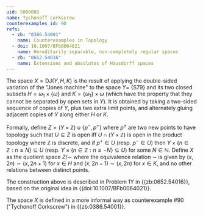 ```yaml
---
uid: S000088
name: Tychonoff corkscrew
counterexamples_id: 90
refs:
  - zb: "0386.54001"
    name: Counterexamples in Topology
  - doi: 10.1007/BFb0064021
    name: Hereditarily separable, non-completely regular spaces
  - zb: "0652.54016"
    name: Extensions and absolutes of Hausdorff spaces
---
```


The space $X=\mathrm{DJ}(Y,H,K)$ is the result of applying the double-sided variation of the "Jones machine" to the space $Y=$ {S79} and its two closed subsets $H=\omega_1\times\{\omega\}$ and $K=\{\omega_1\}\times\omega$ (which have the property that they cannot be separated by open sets in $Y$). It is obtained by taking a two-sided sequence of copies of $Y$, plus two extra limit points, and alternately gluing adjacent copies of $Y$ along either $H$ or $K$.

Formally, define $Z = (Y\times \mathbb{Z}) \cup \{p^-, p^+\}$ where $p^\pm$ are two new points to have topology such that $U\subseteq Z$ is open iff $U\cap (Y\times \mathbb{Z})$ is open in the product topology where $\mathbb{Z}$ is discrete,
and if $p^+\in U$ (resp. $p^-\in U$) then $Y\times \{n\in \mathbb{Z} : n\geq N\}\subseteq U$
(resp. $Y\times \{n\in \mathbb{Z} : n\leq -N\}\subseteq U$) for some $N\in\mathbb{N}$.
Define $X$ as the quotient space $Z/{\sim}$ where the equivalence relation $\sim$ is given by $(x, 2n)\sim (x, 2n+1)$ for $x\in H$ and $(x, 2n-1)\sim (x, 2n)$ for $x\in K$, and no other relations between distinct points.

The construction above is described in Problem 1Y in {{zb:0652.54016}}, based on the original idea in {{doi:10.1007/BFb0064021}}.

The space $X$ is defined in a more informal way as counterexample #90 ("Tychonoff Corkscrew") in {{zb:0386.54001}}.
